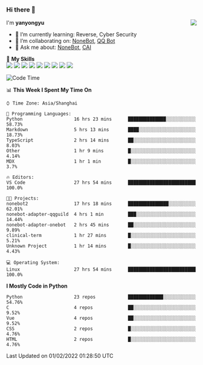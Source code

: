 ### Hi there 👋

<a href="#">
  <img align="right" src="https://github-readme-stats.vercel.app/api?username=yanyongyu&count_private=true&show_icons=true&bg_color=15,f2f7fd,E0EAFC" />
</a>

I'm **yanyongyu**

- 🌱 I’m currently learning: Reverse, Cyber Security
- 👯 I’m collaborating on: [NoneBot](https://github.com/nonebot), [QQ Bot](https://github.com/Mrs4s/go-cqhttp)
- 💬 Ask me about: [NoneBot](https://github.com/nonebot), [CAI](https://github.com/cscs181/CAI)

🌟 **My Skills**  
![](https://img.shields.io/badge/-Python-3e74a2?style=flat-square&logo=Python&logoColor=fff)
![](https://img.shields.io/badge/-Node.js-339933?style=flat-square&logo=Node.js&logoColor=fff)
![](https://img.shields.io/badge/-Vue-4fc08d?style=flat-square&logo=Vue.js&logoColor=fff)
![](https://img.shields.io/badge/-React-2d98ce?style=flat-square&logo=React&logoColor=fff)
![](https://img.shields.io/badge/-Docker-2496ED?style=flat-square&logo=Docker&logoColor=fff)
![](https://img.shields.io/badge/-Linux-000000?style=flat-square&logo=Linux&logoColor=fff)
![](https://img.shields.io/badge/-MySQL-4479A1?style=flat-square&logo=MySQL&logoColor=fff)
![](https://img.shields.io/badge/-Redis-DC382D?style=flat-square&logo=Redis&logoColor=fff)
![](https://img.shields.io/badge/-MongoDB-47A248?style=flat-square&logo=MongoDB&logoColor=fff)

<!--START_SECTION:waka-->
![Code Time](http://img.shields.io/badge/Code%20Time-2%2C083%20hrs%2012%20mins-blue)

📊 **This Week I Spent My Time On** 

```text
⌚︎ Time Zone: Asia/Shanghai

💬 Programming Languages: 
Python                   16 hrs 23 mins      ██████████████░░░░░░░░░░░   58.73% 
Markdown                 5 hrs 13 mins       ████░░░░░░░░░░░░░░░░░░░░░   18.73% 
TypeScript               2 hrs 14 mins       ██░░░░░░░░░░░░░░░░░░░░░░░   8.03% 
Other                    1 hr 9 mins         █░░░░░░░░░░░░░░░░░░░░░░░░   4.14% 
MDX                      1 hr 1 min          █░░░░░░░░░░░░░░░░░░░░░░░░   3.7%

🔥 Editors: 
VS Code                  27 hrs 54 mins      █████████████████████████   100.0%

🐱‍💻 Projects: 
nonebot2                 17 hrs 18 mins      ███████████████░░░░░░░░░░   62.01% 
nonebot-adapter-qqguild  4 hrs 1 min         ███░░░░░░░░░░░░░░░░░░░░░░   14.44% 
nonebot-adapter-onebot   2 hrs 45 mins       ██░░░░░░░░░░░░░░░░░░░░░░░   9.89% 
clinical-term            1 hr 27 mins        █░░░░░░░░░░░░░░░░░░░░░░░░   5.21% 
Unknown Project          1 hr 14 mins        █░░░░░░░░░░░░░░░░░░░░░░░░   4.43%

💻 Operating System: 
Linux                    27 hrs 54 mins      █████████████████████████   100.0%

```

**I Mostly Code in Python** 

```text
Python                   23 repos            █████████████░░░░░░░░░░░░   54.76% 
C                        4 repos             ██░░░░░░░░░░░░░░░░░░░░░░░   9.52% 
Vue                      4 repos             ██░░░░░░░░░░░░░░░░░░░░░░░   9.52% 
CSS                      2 repos             █░░░░░░░░░░░░░░░░░░░░░░░░   4.76% 
HTML                     2 repos             █░░░░░░░░░░░░░░░░░░░░░░░░   4.76%

```



 Last Updated on 01/02/2022 01:28:50 UTC
<!--END_SECTION:waka-->
